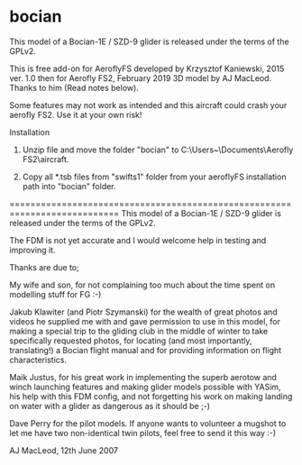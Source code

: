 # bocian
This model of a Bocian-1E / SZD-9 glider is released under the terms of the
GPLv2.

This is free add-on for AeroflyFS developed by Krzysztof Kaniewski, 2015 ver. 1.0
then for Aerofly FS2, February 2019
3D model by AJ MacLeod. Thanks to him (Read notes below).

Some features may not work as intended and this aircraft could crash your aerofly FS2.
Use it at your own risk!

Installation

1. Unzip file and move the folder "bocian" to C:\Users\~\Documents\Aerofly FS2\aircraft.

2. Copy all *.tsb files from "swifts1" folder from your aeroflyFS installation path into "bocian" folder.


===========================================================================
This model of a Bocian-1E / SZD-9 glider is released under the terms of the
GPLv2.

The FDM is not yet accurate and I would welcome help in testing and improving
it.

Thanks are due to;

My wife and son, for not complaining too much about the time spent on modelling
stuff for FG :-)

Jakub Klawiter (and Piotr Szymanski) for the wealth of great photos and videos
he supplied me with and gave permission to use in this model, for making a
special trip to the gliding club in the middle of winter to take specifically
requested photos, for locating (and most importantly, translating!) a Bocian flight
manual and for providing information on flight characteristics.

Maik Justus, for his great work in implementing the superb aerotow and winch
launching features and making glider models possible with YASim, his help with
this FDM config, and not forgetting his work on making landing on water with a
glider as dangerous as it should be ;-)

Dave Perry for the pilot models.  If anyone wants to volunteer a mugshot to
let me have two non-identical twin pilots, feel free to send it this way :-)

AJ MacLeod, 12th June 2007
